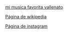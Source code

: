 [mi musica favorita vallenato](https://www.youtube.com/watch?v=FylpygEYYbE)

[Página de wikipedia](https://es.wikipedia.org/wiki/Wikipedia:Portada)

[Página de instagram](htps://www.instagram.com/)
